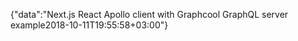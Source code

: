{"data":"Next.js React Apollo client with Graphcool GraphQL server example2018-10-11T19:55:58+03:00"}
